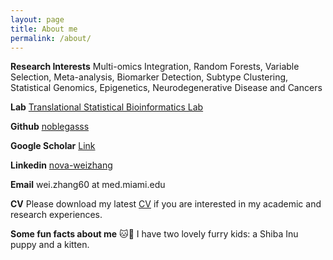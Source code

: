 ```yaml
---
layout: page
title: About me
permalink: /about/
---
```


**Research Interests** Multi-omics Integration, Random Forests, Variable Selection, Meta-analysis, Biomarker Detection, Subtype Clustering,
Statistical Genomics, Epigenetics, Neurodegenerative Disease and Cancers

**Lab** [Translational Statistical Bioinformatics Lab](https://transbioinfolab.org/)

**Github** [noblegasss](https://github.com/noblegasss)

**Google Scholar** [Link]([http://linkedin.com/in/nova-weizhang](https://scholar.google.com/citations?user=BRtsZUAAAAAJ&hl=en))

**Linkedin** [nova-weizhang](http://linkedin.com/in/nova-weizhang)

**Email** wei.zhang60 at med.miami.edu

**CV** Please download my latest [CV](http://noblegasss.github.io/assets/WZ_CV241111.pdf)
 if you are interested in my academic and research experiences.

**Some fun facts about me** 🐱🐶 I have two lovely furry kids: a Shiba Inu puppy and a kitten.
